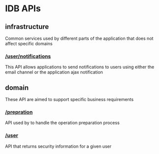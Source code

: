 # IDB APIs

## infrastructure

Common services used by different parts of the application that does not affect specific domains

### [/user/notifications](https://editor.swagger.io/?url=https://raw.githubusercontent.com/fabs-co/idbschemas/master/infrastructure/NotificationSchemas.yaml)

This API allows applications to send notifications to users using either the email channel or the application ajax notification

## domain

These API are aimed to support specific business requirements

### [/prepration](https://editor.swagger.io/?url=https://raw.githubusercontent.com/fabs-co/idbschemas/master/business/preparation.yaml)

API used by to handle the operation preparation process

### [/user](https://editor.swagger.io/?url=https://raw.githubusercontent.com/fabs-co/idbschemas/master/infrastructure/user.yaml)

API that returns security information for a given user
